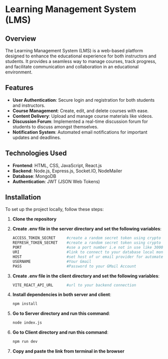 # Learning Management System (LMS)

## Overview

The Learning Management System (LMS) is a web-based platform designed to enhance the educational experience for both instructors and students. It provides a seamless way to manage courses, track progress, and facilitate communication and collaboration in an educational environment.

## Features

- **User Authentication**: Secure login and registration for both students and instructors.
- **Course Management**: Create, edit, and delete courses with ease.
- **Content Delivery**: Upload and manage course materials like videos.
- **Discussion Forum**: Implemented a real-time discussion forum for students to discuss amongst themselves.
- **Notification System**: Automated email notifications for important updates and deadlines.

## Technologies Used

- **Frontend**: HTML, CSS, JavaScript, React.js
- **Backend**: Node.js, Express.js, Socket.IO, NodeMailer
- **Database**: MongoDB
- **Authentication**: JWT (JSON Web Tokens)

## Installation

To set up the project locally, follow these steps:

1. **Clone the repository**

2. **Create .env file in the server directory and set the following variables**:
   ```bash
   ACCESS_TOKEN_SECRET     #create a random secret token using crypto on node terminal
   REFRESH_TOKEN_SECRET    #create a random secret token using crypto on node terminal
   PORT                    #use a port number i.e not in use like 3000
   URI                     #link to connect to your database local mongodb uri or ATLAS
   HOST                    #set host of ur email provider for automated email like smtp.gmail.com
   USERNAME                #Your Gmail
   PASS                    #Password to your GMail Account
   ```
3. **Create .env file in the client directory and set the following variables**:
   ```bash
   VITE_REACT_API_URL      #url to your backend connection
   ```
4. **Install dependencies in both server and client**:
   ```bash
   npm install
   ```
5. **Go to Server directory and run this command**:
   ```bash
   node index.js
   ```
6. **Go to Client directory and run this command**:
   ```bash
   npm run dev
   ```
7. **Copy and paste the link from terminal in the browser**
